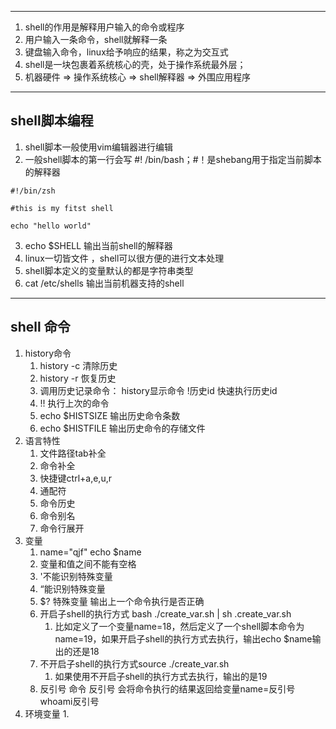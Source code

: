 ***
1. shell的作用是解释用户输入的命令或程序
2. 用户输入一条命令，shell就解释一条
3. 键盘输入命令，linux给予响应的结果，称之为交互式
4. shell是一块包裹着系统核心的壳，处于操作系统最外层；
5. 机器硬件 => 操作系统核心 => shell解释器 => 外围应用程序
***
## shell脚本编程
1. shell脚本一般使用vim编辑器进行编辑
2. 一般shell脚本的第一行会写 #! /bin/bash；#！是shebang用于指定当前脚本的解释器
```shell
#!/bin/zsh

#this is my fitst shell

echo "hello world"
```
3. echo $SHELL  输出当前shell的解释器
4. linux一切皆文件 ，shell可以很方便的进行文本处理
5. shell脚本定义的变量默认的都是字符串类型
6. cat /etc/shells 输出当前机器支持的shell
***
## shell 命令
1. history命令
	1. history -c 清除历史
	2. history -r 恢复历史
	3. 调用历史记录命令： history显示命令  !历史id 快速执行历史id
	4. !! 执行上次的命令
	5. echo $HISTSIZE 输出历史命令条数
	6. echo $HISTFILE 输出历史命令的存储文件
2. 语言特性
	1. 文件路径tab补全
	2. 命令补全
	3. 快捷键ctrl+a,e,u,r
	4. 通配符
	5. 命令历史
	6. 命令别名
	7. 命令行展开 
3. 变量
	1. name="qjf" echo $name
	2. 变量和值之间不能有空格 
	3. '不能识别特殊变量
	4. “能识别特殊变量
	5. $? 特殊变量 输出上一个命令执行是否正确
	6. 开启子shell的执行方式 bash ./create_var.sh | sh .create_var.sh
		1. 比如定义了一个变量name=18，然后定义了一个shell脚本命令为name=19，如果开启子shell的执行方式去执行，输出echo $name输出的还是18
	7. 不开启子shell的执行方式source ./create_var.sh
		1. 如果使用不开启子shell的执行方式去执行，输出的是19
	8. 反引号 命令 反引号 会将命令执行的结果返回给变量name=反引号whoami反引号
4. 环境变量
	1.   